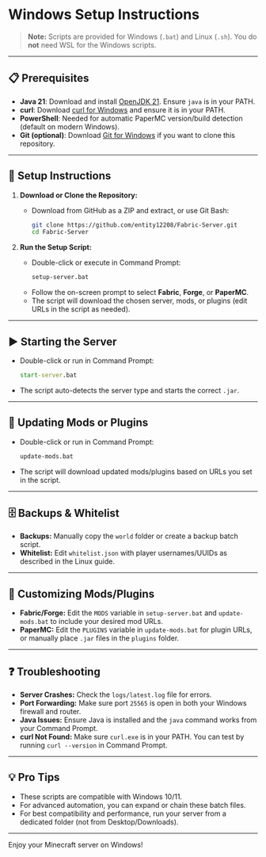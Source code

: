 # Windows Setup Instructions

> **Note:** Scripts are provided for Windows (`.bat`) and Linux (`.sh`). You do **not** need WSL for the Windows scripts.

---

## 📋 Prerequisites

- **Java 21**: Download and install [OpenJDK 21](https://jdk.java.net/21/). Ensure `java` is in your PATH.
- **curl**: Download [curl for Windows](https://curl.se/windows/) and ensure it is in your PATH.
- **PowerShell**: Needed for automatic PaperMC version/build detection (default on modern Windows).
- **Git (optional)**: Download [Git for Windows](https://git-scm.com/download/win) if you want to clone this repository.

---

## 🚀 Setup Instructions

1. **Download or Clone the Repository:**
   - Download from GitHub as a ZIP and extract, or use Git Bash:
     ```bash
     git clone https://github.com/entity12208/Fabric-Server.git
     cd Fabric-Server
     ```

2. **Run the Setup Script:**
   - Double-click or execute in Command Prompt:
     ```cmd
     setup-server.bat
     ```
   - Follow the on-screen prompt to select **Fabric**, **Forge**, or **PaperMC**.
   - The script will download the chosen server, mods, or plugins (edit URLs in the script as needed).

---

## ▶️ Starting the Server

- Double-click or run in Command Prompt:
  ```cmd
  start-server.bat
  ```
- The script auto-detects the server type and starts the correct `.jar`.

---

## 🔄 Updating Mods or Plugins

- Double-click or run in Command Prompt:
  ```cmd
  update-mods.bat
  ```
- The script will download updated mods/plugins based on URLs you set in the script.

---

## 🗄️ Backups & Whitelist

- **Backups:** Manually copy the `world` folder or create a backup batch script.
- **Whitelist:** Edit `whitelist.json` with player usernames/UUIDs as described in the Linux guide.

---

## 📝 Customizing Mods/Plugins

- **Fabric/Forge:** Edit the `MODS` variable in `setup-server.bat` and `update-mods.bat` to include your desired mod URLs.
- **PaperMC:** Edit the `PLUGINS` variable in `update-mods.bat` for plugin URLs, or manually place `.jar` files in the `plugins` folder.

---

## ❓ Troubleshooting

- **Server Crashes:** Check the `logs/latest.log` file for errors.
- **Port Forwarding:** Make sure port `25565` is open in both your Windows firewall and router.
- **Java Issues:** Ensure Java is installed and the `java` command works from your Command Prompt.
- **curl Not Found:** Make sure `curl.exe` is in your PATH. You can test by running `curl --version` in Command Prompt.

---

## 💡 Pro Tips

- These scripts are compatible with Windows 10/11.
- For advanced automation, you can expand or chain these batch files.
- For best compatibility and performance, run your server from a dedicated folder (not from Desktop/Downloads).

---

Enjoy your Minecraft server on Windows!
